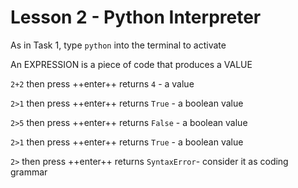# Lesson 2 - Python Interpreter 

As in Task 1, type `python` into the terminal to activate

An EXPRESSION is a piece of code that produces a VALUE

`2+2` then press ++enter++ returns `4` - a value

`2>1` then press ++enter++ returns `True` - a boolean value

`2>5` then press ++enter++ returns `False` - a boolean value

`2>1` then press ++enter++ returns `True` - a boolean value

`2>` then press ++enter++ returns `SyntaxError`- consider it as coding grammar
